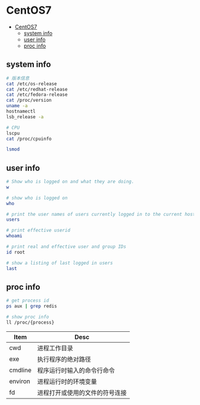 # CentOS7

- [CentOS7](#centos7)
  - [system info](#system-info)
  - [user info](#user-info)
  - [proc info](#proc-info)

## system info

```bash
# 版本信息
cat /etc/os-release
cat /etc/redhat-release
cat /etc/fedora-release
cat /proc/version
uname -a
hostnamectl
lsb_release -a

# CPU
lscpu
cat /proc/cpuinfo

lsmod
```

## user info

```bash
# Show who is logged on and what they are doing.
w

# show who is logged on
who

# print the user names of users currently logged in to the current host
users

# print effective userid
whoami

# print real and effective user and group IDs
id root

# show a listing of last logged in users
last
```

## proc info

```bash
# get process id
ps aux | grep redis

# show proc info
ll /proc/{process}
```

| Item    | Desc                           |
| ------- | ------------------------------ |
| cwd     | 进程工作目录                   |
| exe     | 执行程序的绝对路径             |
| cmdline | 程序运行时输入的命令行命令     |
| environ | 进程运行时的环境变量           |
| fd      | 进程打开或使用的文件的符号连接 |
